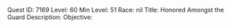 Quest ID: 7169
Level: 60
Min Level: 51
Race: nil
Title: Honored Amongst the Guard
Description: 
Objective: 
